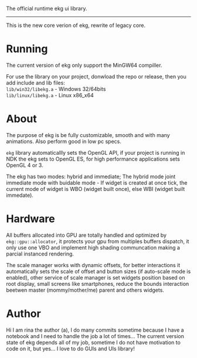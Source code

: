 The official runtime ekg ui library.

---

This is the new core verion of ekg, rewrite of legacy core.

# Running

The current version of ekg only support the MinGW64 compiller.  

For use the library on your project, donwload the repo or release, then you add include and lib files:  
`lib/win32/libekg.a` - Windows 32/64bits  
`lib/linux/libekg.a` - Linux x86_x64  

# About

The purpose of ekg is be fully customizable, smooth and with many animations. Also perform good in low pc specs.  

`ekg` library automaticallly sets the OpenGL API, if your project is running in NDK the ekg sets to OpenGL ES, for high performance applications sets OpenGL 4 or 3.

The ekg has two modes: hybrid and immediate; The hybrid mode joint immediate mode with buidable mode - If widget is created at once tick, the current mode of widget is WBO (widget built once), else WBI (widget built immedate).

# Hardware

All buffers allocated into GPU are totally handled and optimized by `ekg::gpu::allocator`, it protects your gpu from multiples buffers dispatch, it only use one VBO and implement high shading communcation making a parcial instanced rendering.

The scale manager works with dynamic offsets, for better interactions it automatically sets the scale of offset and button sizes (if auto-scale mode is enabled), other service of scale manager is set widgets position based on root display, small screens like smartphones, reduce the bounds interaction beetwen master (mommy/mother/me) parent and others widgets.

# Author

Hi I am rina the author (a), I do many commits sometime because I have a notebook and I need to handle the job a lot of times...
The current version state of ekg depends all of my job, sometime I do not have motivation to code on it, but yes... I love to do GUIs and UIs library!
